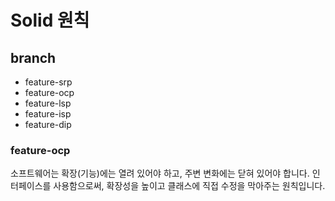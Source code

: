 # Solid 원칙

## branch
* feature-srp
* feature-ocp
* feature-lsp
* feature-isp
* feature-dip

### feature-ocp

 소프트웨어는 확장(기능)에는 열려 있어야 하고, 주변 변화에는 닫혀 있어야 합니다. 인터페이스를 사용함으로써, 확장성을 높이고 클래스에 직접 수정을 막아주는 원칙입니다.
